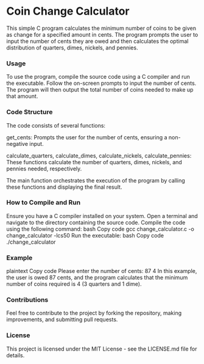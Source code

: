 # Coin Change Calculator
 
This simple C program calculates the minimum number of coins to be given as change for a specified amount in cents. The program prompts the user to input the number of cents they are owed and then calculates the optimal distribution of quarters, dimes, nickels, and pennies.

### Usage
To use the program, compile the source code using a C compiler and run the executable. Follow the on-screen prompts to input the number of cents. The program will then output the total number of coins needed to make up that amount.

### Code Structure
The code consists of several functions:

get_cents: Prompts the user for the number of cents, ensuring a non-negative input.

calculate_quarters, calculate_dimes, calculate_nickels, calculate_pennies: These functions calculate the number of quarters, dimes, nickels, and pennies needed, respectively.

The main function orchestrates the execution of the program by calling these functions and displaying the final result.

### How to Compile and Run
Ensure you have a C compiler installed on your system.
Open a terminal and navigate to the directory containing the source code.
Compile the code using the following command:
bash
Copy code
gcc change_calculator.c -o change_calculator -lcs50
Run the executable:
bash
Copy code
./change_calculator

### Example
plaintext
Copy code
Please enter the number of cents:
87
4
In this example, the user is owed 87 cents, and the program calculates that the minimum number of coins required is 4 (3 quarters and 1 dime).

### Contributions
Feel free to contribute to the project by forking the repository, making improvements, and submitting pull requests.

### License
This project is licensed under the MIT License - see the LICENSE.md file for details.







